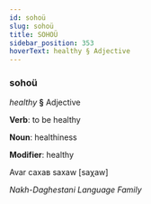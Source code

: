 ```yaml
---
id: sohoü
slug: sohoü
title: SOHOÜ
sidebar_position: 353
hoverText: healthy § Adjective
---
```


### sohoü

*healthy* **§** Adjective

**Verb**: to be healthy

**Noun**: healthiness

**Modifier**: healthy

Avar сахав saxaw [saχaw]

*Nakh-Daghestani Language Family*